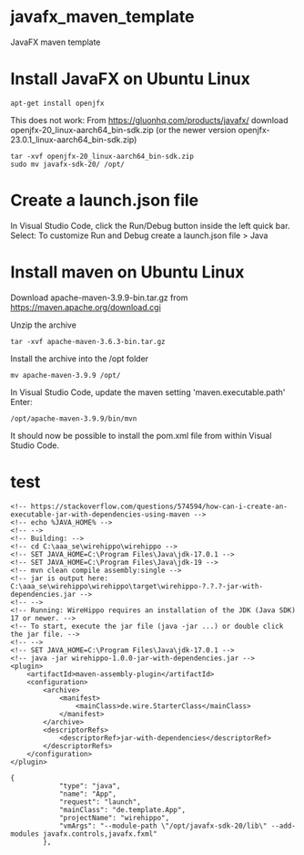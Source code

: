 # javafx_maven_template

JavaFX maven template

# Install JavaFX on Ubuntu Linux

```
apt-get install openjfx
```

This does not work:
From https://gluonhq.com/products/javafx/ download openjfx-20_linux-aarch64_bin-sdk.zip (or the newer version openjfx-23.0.1_linux-aarch64_bin-sdk.zip)

```
tar -xvf openjfx-20_linux-aarch64_bin-sdk.zip
sudo mv javafx-sdk-20/ /opt/
```

# Create a launch.json file

In Visual Studio Code, click the Run/Debug button inside the left quick bar.
Select: To customize Run and Debug create a launch.json file > Java

# Install maven on Ubuntu Linux

Download apache-maven-3.9.9-bin.tar.gz from https://maven.apache.org/download.cgi

Unzip the archive

```
tar -xvf apache-maven-3.6.3-bin.tar.gz
```

Install the archive into the /opt folder

```
mv apache-maven-3.9.9 /opt/
```

In Visual Studio Code, update the maven setting 'maven.executable.path'
Enter: 

```
/opt/apache-maven-3.9.9/bin/mvn
```

It should now be possible to install the pom.xml file from within Visual Studio Code.



# test

```
<!-- https://stackoverflow.com/questions/574594/how-can-i-create-an-executable-jar-with-dependencies-using-maven -->
<!-- echo %JAVA_HOME% -->
<!-- -->
<!-- Building: -->
<!-- cd C:\aaa_se\wirehippo\wirehippo -->
<!-- SET JAVA_HOME=C:\Program Files\Java\jdk-17.0.1 -->
<!-- SET JAVA_HOME=C:\Program Files\Java\jdk-19 -->
<!-- mvn clean compile assembly:single -->
<!-- jar is output here: C:\aaa_se\wirehippo\wirehippo\target\wirehippo-?.?.?-jar-with-dependencies.jar -->
<!-- -->
<!-- Running: WireHippo requires an installation of the JDK (Java SDK) 17 or newer. -->
<!-- To start, execute the jar file (java -jar ...) or double click the jar file. -->
<!-- -->
<!-- SET JAVA_HOME=C:\Program Files\Java\jdk-17.0.1 -->
<!-- java -jar wirehippo-1.0.0-jar-with-dependencies.jar -->
<plugin>
    <artifactId>maven-assembly-plugin</artifactId>
    <configuration>
        <archive>
            <manifest>
                <mainClass>de.wire.StarterClass</mainClass>
            </manifest>
        </archive>
        <descriptorRefs>
            <descriptorRef>jar-with-dependencies</descriptorRef>
        </descriptorRefs>
    </configuration>
</plugin>
```


```
{
            "type": "java",
            "name": "App",
            "request": "launch",
            "mainClass": "de.template.App",
            "projectName": "wirehippo",
            "vmArgs": "--module-path \"/opt/javafx-sdk-20/lib\" --add-modules javafx.controls,javafx.fxml"
        },
```